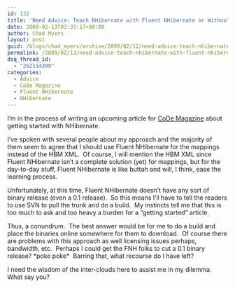 ```yaml
---
id: 132
title: 'Need Advice: Teach NHibernate with Fluent NHibernate or Without?'
date: 2009-02-13T03:33:17+00:00
author: Chad Myers
layout: post
guid: /blogs/chad_myers/archive/2009/02/12/need-advice-teach-nhibernate-with-fluent-nhibernate-or-without.aspx
permalink: /2009/02/13/need-advice-teach-nhibernate-with-fluent-nhibernate-or-without/
dsq_thread_id:
  - "262114309"
categories:
  - Advice
  - CoDe Magazine
  - Fluent NHibernate
  - NHibernate
---
```

I’m in the process of writing an upcoming article for [CoDe Magazine](http://www.code-magazine.com/) about getting started with NHibernate.

I’ve spoken with several people about my approach and the majority of them seem to agree that I should use Fluent NHibernate for the mappings instead of the HBM XML.&#160; Of course, I will mention the HBM XML since Fluent NHibernate isn’t a complete solution (yet) for mappings, but for the day-to-day stuff, Fluent NHibernate is like buttah and will, I think, ease the learning process.

Unfortunately, at this time, Fluent NHibernate doesn’t have any sort of binary release (even a 0.1 release).&#160; So this means I’ll have to tell the readers to use SVN to pull the trunk and do a build.&#160; My instincts tell me that this is too much to ask and too heavy a burden for a “getting started” article.

Thus, a conundrum.&#160; The best answer would be for me to do a build and place the binaries online somewhere for them to download.&#160; Of course there are problems with this approach as well licensing issues perhaps, bandwidth, etc.&#160; Perhaps I could get the FNH folks to cut a 0.1 binary release? \*poke poke\*&#160; Barring that, what recourse do I have left?

I need the wisdom of the inter-clouds here to assist me in my dilemma. What say you?